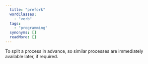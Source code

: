 ```yaml
---
  title: "prefork"
  wordClasses: 
    - "verb"
  tags: 
    - "programming"
  synonyms: []
  readMore: []
---
```

To split a process in advance, so similar processes are immediately available later, if required.
